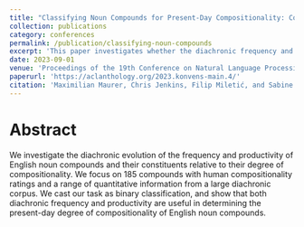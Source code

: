```yaml
---
title: "Classifying Noun Compounds for Present-Day Compositionality: Contributions of Diachronic Frequency and Productivity Patterns"
collection: publications
category: conferences
permalink: /publication/classifying-noun-compounds
excerpt: 'This paper investigates whether the diachronic frequency and productivity of English noun compounds and their constituents is informative for their present-day degree of compositionality.'
date: 2023-09-01
venue: 'Proceedings of the 19th Conference on Natural Language Processing (KONVENS 2023)'
paperurl: 'https://aclanthology.org/2023.konvens-main.4/'
citation: 'Maximilian Maurer, Chris Jenkins, Filip Miletić, and Sabine Schulte im Walde. 2023. Classifying Noun Compounds for Present-Day Compositionality: Contributions of Diachronic Frequency and Productivity Patterns. In Proceedings of the 19th Conference on Natural Language Processing (KONVENS 2023), pages 40–51, Ingolstadt, Germany. Association for Computational Lingustics.'
---
```


# Abstract
We investigate the diachronic evolution of the frequency and productivity of English noun compounds and their constituents relative to their degree of compositionality. We focus on 185 compounds with human compositionality ratings and a range of quantitative information from a large diachronic corpus. We cast our task as binary classification, and show that both diachronic frequency and productivity are useful in determining the present-day degree of compositionality of English noun compounds.